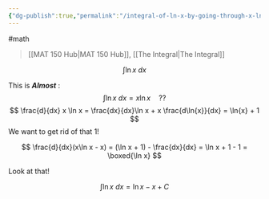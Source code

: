```yaml
---
{"dg-publish":true,"permalink":"/integral-of-ln-x-by-going-through-x-ln-x/","dgHomeLink":true,"dgPassFrontmatter":false}
---
```


#math 
>[[MAT 150 Hub|MAT 150 Hub]], [[The Integral|The Integral]]

$$
\int \ln x \ dx 
$$

This is ***Almost*** :
$$
\int \ln x \ dx = x\ln x \quad ??
$$
$$
\frac{d}{dx} x \ln x = \frac{dx}{dx}\ln x + x \frac{d\ln{x}}{dx} = \ln{x} + 1
$$
We want to get rid of that $1$!

$$
\frac{d}{dx}(x\ln x - x) = (\ln x + 1) - \frac{dx}{dx} = \ln x + 1 - 1 = \boxed{\ln x}
$$

Look at that!

$$
\int \ln x \ dx =  \ln x - x + C
$$